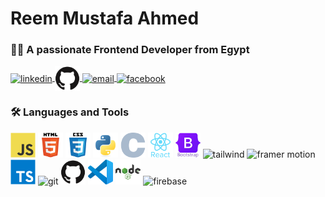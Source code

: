 <h1>Reem Mustafa Ahmed</h1>
<h3>👩‍💻 A passionate Frontend Developer from Egypt </h3>

<p align="left">
  <!-- LinkedIn -->
  <a href="https://www.linkedin.com/in/reem-mustafaa/" target="_blank">
    <img align="center" src="https://cdn.jsdelivr.net/gh/devicons/devicon/icons/linkedin/linkedin-original.svg" alt="linkedin" height="40" width="40" />
  </a>
  
  <!-- GitHub -->
  <a href="https://github.com/reemmustaffa" target="_blank">
    <img align="center" src="https://raw.githubusercontent.com/devicons/devicon/master/icons/github/github-original.svg" alt="github" height="40" width="40" />
  </a>
  
  <!-- Email -->
  <a href="mailto:reemmusttaffa@gmail.com" target="_blank">
    <img align="center" src="https://cdn-icons-png.flaticon.com/512/732/732200.png" alt="email" height="40" width="40" />
  </a>
  
  <!-- Facebook -->
  <a href="https://www.facebook.com/reem.mustafa.760437/?_rdc=1&_rdr" target="_blank">
    <img align="center" src="https://cdn-icons-png.flaticon.com/512/733/733547.png" alt="facebook" height="40" width="40" />
  </a>
</p>
<h3>🛠️ Languages and Tools</h3>
<p>
  <!-- JavaScript -->
  <img src="https://raw.githubusercontent.com/devicons/devicon/master/icons/javascript/javascript-original.svg" alt="javascript" width="40" height="40"/>
  
  <!-- HTML -->
  <img src="https://raw.githubusercontent.com/devicons/devicon/master/icons/html5/html5-original-wordmark.svg" alt="html5" width="40" height="40"/>
  
  <!-- CSS -->
  <img src="https://raw.githubusercontent.com/devicons/devicon/master/icons/css3/css3-original-wordmark.svg" alt="css3" width="40" height="40"/>
  
  <!-- Python -->
  <img src="https://raw.githubusercontent.com/devicons/devicon/master/icons/python/python-original.svg" alt="python" width="40" height="40"/>
  

  <img src="https://raw.githubusercontent.com/devicons/devicon/master/icons/c/c-original.svg" alt="c" width="40" height="40"/>
  
  <!-- React -->
  <img src="https://raw.githubusercontent.com/devicons/devicon/master/icons/react/react-original-wordmark.svg" alt="react" width="40" height="40"/>
  
  <!-- Bootstrap -->
  <img src="https://raw.githubusercontent.com/devicons/devicon/master/icons/bootstrap/bootstrap-original-wordmark.svg" alt="bootstrap" width="40" height="40"/>
  
  <!-- TailwindCSS -->
  <img src="https://www.vectorlogo.zone/logos/tailwindcss/tailwindcss-icon.svg" alt="tailwind" width="40" height="40"/>
  
  <!-- Framer Motion -->
  <img src="https://cdn.worldvectorlogo.com/logos/framer-motion.svg" alt="framer motion" width="40" height="40"/>
  
  <!-- TypeScript -->
  <img src="https://raw.githubusercontent.com/devicons/devicon/master/icons/typescript/typescript-original.svg" alt="typescript" width="40" height="40"/>
    <!-- Git -->
  <img src="https://www.vectorlogo.zone/logos/git-scm/git-scm-icon.svg" alt="git" width="40" height="40"/>
  
  <!-- GitHub -->
  <img src="https://raw.githubusercontent.com/devicons/devicon/master/icons/github/github-original.svg" alt="github" width="40" height="40"/>
  
  <!-- VS Code -->
  <img src="https://raw.githubusercontent.com/devicons/devicon/master/icons/vscode/vscode-original.svg" alt="vscode" width="40" height="40"/>
  
  <!-- Node.js -->
  <img src="https://raw.githubusercontent.com/devicons/devicon/master/icons/nodejs/nodejs-original-wordmark.svg" alt="nodejs" width="40" height="40"/>
  
  <!-- Firebase -->
  <img src="https://www.vectorlogo.zone/logos/firebase/firebase-icon.svg" alt="firebase" width="40" height="40"/>
</p>



